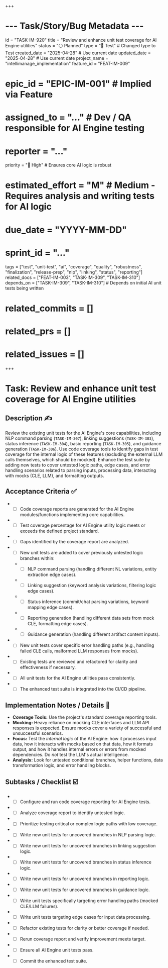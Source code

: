 +++
# --- Task/Story/Bug Metadata ---
id = "TASK-IM-920"
title = "Review and enhance unit test coverage for AI Engine utilities"
status = "⚪️ Planned"
type = "🧪 Test" # Changed type to Test
created_date = "2025-04-28" # Use current date
updated_date = "2025-04-28" # Use current date
project_name = "intellimanage_implementation"
feature_id = "FEAT-IM-009"
# epic_id = "EPIC-IM-001" # Implied via Feature
# assigned_to = "..." # Dev / QA responsible for AI Engine testing
# reporter = "..."
priority = "🔼 High" # Ensures core AI logic is robust
# estimated_effort = "M" # Medium - Requires analysis and writing tests for AI logic
# due_date = "YYYY-MM-DD"
# sprint_id = "..."
tags = ["test", "unit-test", "ai", "coverage", "quality", "robustness", "finalization", "release-prep", "nlp", "linking", "status", "reporting"]
related_docs = ["FEAT-IM-003", "TASK-IM-309", "TASK-IM-310"]
depends_on = ["TASK-IM-309", "TASK-IM-310"] # Depends on initial AI unit tests being written
# related_commits = []
# related_prs = []
# related_issues = []
+++

# Task: Review and enhance unit test coverage for AI Engine utilities

## Description ✍️

Review the existing unit tests for the AI Engine's core capabilities, including NLP command parsing (`TASK-IM-307`), linking suggestions (`TASK-IM-303`), status inference (`TASK-IM-304`), basic reporting (`TASK-IM-305`), and guidance generation (`TASK-IM-306`). Use code coverage tools to identify gaps in test coverage for the internal logic of these features (excluding the external LLM calls themselves, which should be mocked). Enhance the test suite by adding new tests to cover untested logic paths, edge cases, and error handling scenarios related to parsing inputs, processing data, interacting with mocks (CLE, LLM), and formatting outputs.

## Acceptance Criteria ✅

*   - [ ] Code coverage reports are generated for the AI Engine modules/functions implementing core capabilities.
*   - [ ] Test coverage percentage for AI Engine utility logic meets or exceeds the defined project standard.
*   - [ ] Gaps identified by the coverage report are analyzed.
*   - [ ] New unit tests are added to cover previously untested logic branches within:
    *   - [ ] NLP command parsing (handling different NL variations, entity extraction edge cases).
    *   - [ ] Linking suggestion (keyword analysis variations, filtering logic edge cases).
    *   - [ ] Status inference (commit/chat parsing variations, keyword mapping edge cases).
    *   - [ ] Reporting generation (handling different data sets from mock CLE, formatting edge cases).
    *   - [ ] Guidance generation (handling different artifact content inputs).
*   - [ ] New unit tests cover specific error handling paths (e.g., handling failed CLE calls, malformed LLM responses from mocks).
*   - [ ] Existing tests are reviewed and refactored for clarity and effectiveness if necessary.
*   - [ ] All unit tests for the AI Engine utilities pass consistently.
*   - [ ] The enhanced test suite is integrated into the CI/CD pipeline.

## Implementation Notes / Details 📝

*   **Coverage Tools:** Use the project's standard coverage reporting tools.
*   **Mocking:** Heavy reliance on mocking CLE interfaces and LLM API responses is expected. Ensure mocks cover a variety of successful and unsuccessful scenarios.
*   **Focus:** Test the *internal logic* of the AI Engine: how it processes input data, how it interacts with mocks based on that data, how it formats output, and how it handles internal errors or errors from mocked dependencies. Do *not* test the LLM's actual intelligence.
*   **Analysis:** Look for untested conditional branches, helper functions, data transformation logic, and error handling blocks.

## Subtasks / Checklist ☑️

*   - [ ] Configure and run code coverage reporting for AI Engine tests.
*   - [ ] Analyze coverage report to identify untested logic.
*   - [ ] Prioritize testing critical or complex logic paths with low coverage.
*   - [ ] Write new unit tests for uncovered branches in NLP parsing logic.
*   - [ ] Write new unit tests for uncovered branches in linking suggestion logic.
*   - [ ] Write new unit tests for uncovered branches in status inference logic.
*   - [ ] Write new unit tests for uncovered branches in reporting logic.
*   - [ ] Write new unit tests for uncovered branches in guidance logic.
*   - [ ] Write unit tests specifically targeting error handling paths (mocked CLE/LLM failures).
*   - [ ] Write unit tests targeting edge cases for input data processing.
*   - [ ] Refactor existing tests for clarity or better coverage if needed.
*   - [ ] Rerun coverage report and verify improvement meets target.
*   - [ ] Ensure all AI Engine unit tests pass.
*   - [ ] Commit the enhanced test suite.
